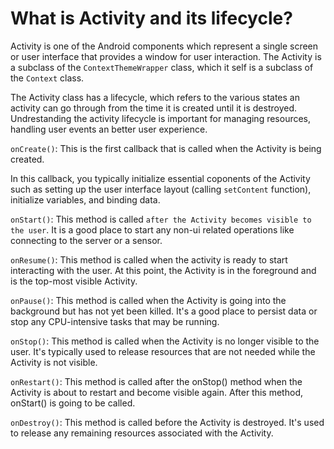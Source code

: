 # What is Activity and its lifecycle?

Activity is one of the Android components which represent a single screen or user interface that provides a window for user interaction. The Activity is a subclass of the `ContextThemeWrapper` class, which it self is a subclass of the `Context` class.

The Activity class has a lifecycle, which refers to the various states an activity can go through from the time it is created until it is destroyed. Undrestanding the activity lifecycle is important for managing resources, handling user events an better user experience.

`onCreate()`: This is the first callback that is called when the Activity is being created.

In this callback, you typically initialize essential coponents of the Activity such as setting up the user interface layout (calling `setContent` function), initialize variables, and binding data.

`onStart()`: This method is called `after the Activity becomes visible to the user`. It is a good place to start any non-ui related operations like connecting to the server or a sensor.

`onResume()`: This method is called when the activity is ready to start interacting with the user. At this point, the Activity is in the foreground and is the top-most visible Activity.

`onPause()`: This method is called when the Activity is going into the background but has not yet been killed. It's a good place to persist data or stop any CPU-intensive tasks that may be running.

`onStop()`: This method is called when the Activity is no longer visible to the user. It's typically used to release resources that are not needed while the Activity is not visible.

`onRestart()`: This method is called after the onStop() method when the Activity is about to restart and become visible again. After this method, onStart() is going to be called.

`onDestroy()`: This method is called before the Activity is destroyed. It's used to release any remaining resources associated with the Activity.


